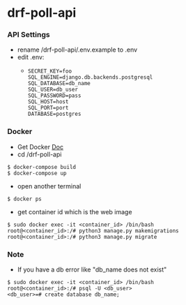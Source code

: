 # drf-poll-api


### API Settings
- rename /drf-poll-api/.env.example to .env
- edit .env:
  - ```
    SECRET_KEY=foo
    SQL_ENGINE=django.db.backends.postgresql
    SQL_DATABASE=db_name
    SQL_USER=db_user
    SQL_PASSWORD=pass
    SQL_HOST=host
    SQL_PORT=port
    DATABASE=postgres
    ```

### Docker
* Get Docker [Doc](https://docs.docker.com/get-docker/)
* cd /drf-poll-api

```console
$ docker-compose build
$ docker-compose up
```
* open another terminal

```console
$ docker ps
```
* get container id which is the web image

```console
$ sudo docker exec -it <container_id> /bin/bash
root@<container_id>:/# python3 manage.py makemigrations
root@<container_id>:/# python3 manage.py migrate
```

### Note
* If you have a db error like "db_name does not exist"

```console
$ sudo docker exec -it <container_id> /bin/bash
root@<container_id>:/# psql -U <db_user>
<db_user>=# create database db_name;
```
